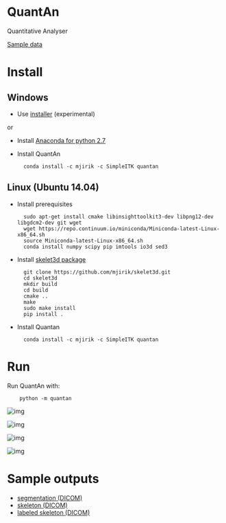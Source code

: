 # QuantAn
Quantitative Analyser

[Sample data](http://147.228.240.61/queetech/sample-data/biodur_sample.zip)

# Install

## Windows 
 
* Use [installer](http://147.228.240.61/queetech/install/setup_quantan.exe)
  (experimental)

or

* Install [Anaconda for python 2.7](https://www.continuum.io/downloads) 
* Install QuantAn

        conda install -c mjirik -c SimpleITK quantan



## Linux (Ubuntu 14.04)

* Install prerequisites

        sudo apt-get install cmake libinsighttoolkit3-dev libpng12-dev libgdcm2-dev git wget
        wget https://repo.continuum.io/miniconda/Miniconda-latest-Linux-x86_64.sh
        source Miniconda-latest-Linux-x86_64.sh
        conda install numpy scipy pip imtools io3d sed3
        
* Install [skelet3d package](https://github.com/mjirik/skelet3d)

        git clone https://github.com/mjirik/skelet3d.git
        cd skelet3d
        mkdir build
        cd build 
        cmake ..
        make 
        sudo make install
        pip install .

* Install Quantan

        conda install -c mjirik -c SimpleITK quantan

    
        

# Run 

Run QuantAn with:

        python -m quantan

![img](http://147.228.240.61/queetech/www/quantan01.png)

![img](http://147.228.240.61/queetech/www/quanta03.png)

![img](http://147.228.240.61/queetech/www/quanta07.png)

![img](http://147.228.240.61/queetech/www/quanta08.png)


# Sample outputs

* [segmentation (DICOM)](http://147.228.240.61/queetech/www/segmentation.dcm)
* [skeleton (DICOM)](http://147.228.240.61/queetech/www/skeleton.dcm)
* [labeled skeleton (DICOM)](http://147.228.240.61/queetech/www/labeled_skeleton.dcm)
